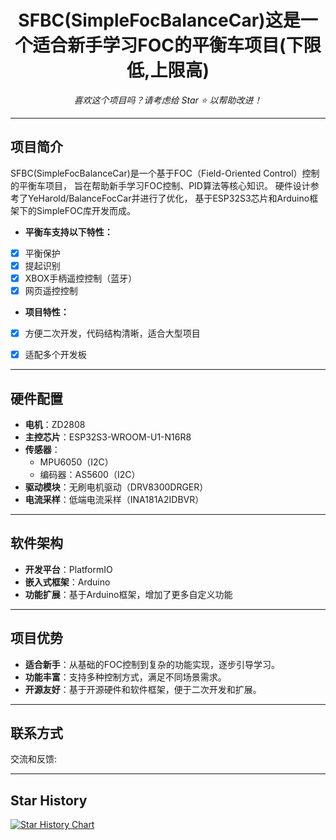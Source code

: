 <h1 align="center">
SFBC(SimpleFocBalanceCar)这是一个适合新手学习FOC的平衡车项目(下限低,上限高)
</h1>
<div align="center">
<i>喜欢这个项目吗？请考虑给 Star ⭐️ 以帮助改进！</i>
</div>

---

## 项目简介

SFBC(SimpleFocBalanceCar)是一个基于FOC（Field-Oriented Control）控制的平衡车项目，
旨在帮助新手学习FOC控制、PID算法等核心知识。
硬件设计参考了YeHarold/BalanceFocCar并进行了优化，
基于ESP32S3芯片和Arduino框架下的SimpleFOC库开发而成。

- **平衡车支持以下特性：**
- [x] 平衡保护
- [x] 提起识别
- [x] XBOX手柄遥控控制（蓝牙）
- [x] 网页遥控控制

- **项目特性：**
- [x] 方便二次开发，代码结构清晰，适合大型项目
- [x] 适配多个开发板


---

## 硬件配置

- **电机**：ZD2808
- **主控芯片**：ESP32S3-WROOM-U1-N16R8
- **传感器**：
    - MPU6050（I2C）
    - 编码器：AS5600（I2C）
- **驱动模块**：无刷电机驱动（DRV8300DRGER）
- **电流采样**：低端电流采样（INA181A2IDBVR）

---

## 软件架构

- **开发平台**：PlatformIO
- **嵌入式框架**：Arduino
- **功能扩展**：基于Arduino框架，增加了更多自定义功能

---

## 项目优势

- **适合新手**：从基础的FOC控制到复杂的功能实现，逐步引导学习。
- **功能丰富**：支持多种控制方式，满足不同场景需求。
- **开源友好**：基于开源硬件和软件框架，便于二次开发和扩展。

---

## 联系方式

交流和反馈:

---

## Star History

[![Star History Chart](https://api.star-history.com/svg?repos=SmallPond/D-BOT&type=Date)](https://www.star-history.com/#SmallPond/D-BOT&Date)
